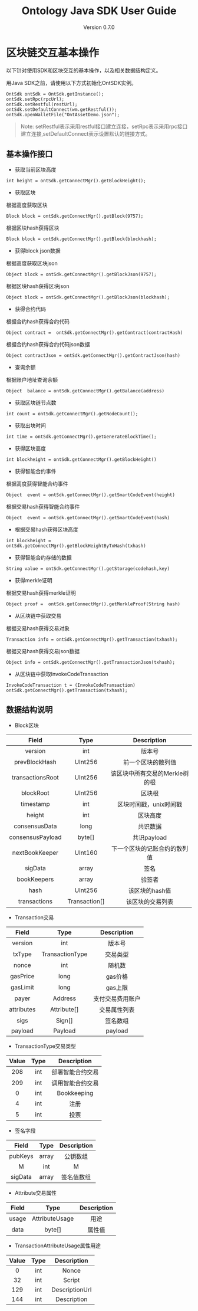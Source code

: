 <h1 align="center"> Ontology Java SDK User Guide </h1>
<p align="center" class="version">Version 0.7.0 </p>

# 区块链交互基本操作

以下针对使用SDK和区块交互的基本操作，以及相关数据结构定义。

用Java SDK之前，请使用以下方式初始化OntSDK实例。

```
OntSdk ontSdk = OntSdk.getInstance();
ontSdk.setRpc(rpcUrl);
ontSdk.setRestful(restUrl);
ontSdk.setDefaultConnect(wm.getRestful());
ontSdk.openWalletFile("OntAssetDemo.json");
```
> Note: setRestful表示采用restful接口建立连接，setRpc表示采用rpc接口建立连接,setDefaultConnect表示设置默认的链接方式。

## 基本操作接口


* 获取当前区块高度
```
int height = ontSdk.getConnectMgr().getBlockHeight();
```

* 获取区块

根据高度获取区块
```
Block block = ontSdk.getConnectMgr().getBlock(9757);
```

根据区块hash获得区块

```
Block block = ontSdk.getConnectMgr().getBlock(blockhash);
```

* 获得block json数据

根据高度获取区块json
```
Object block = ontSdk.getConnectMgr().getBlockJson(9757);
```

根据区块hash获得区块json

```
Object block = ontSdk.getConnectMgr().getBlockJson(blockhash);
```
* 获得合约代码

根据合约hash获得合约代码

```
Object contract =  ontSdk.getConnectMgr().getContract(contractHash)
```

根据合约hash获得合约代码json数据

```
Object contractJson = ontSdk.getConnectMgr().getContractJson(hash)
```

* 查询余额

根据账户地址查询余额

```
Object  balance = ontSdk.getConnectMgr().getBalance(address)
```

* 获取区块链节点数

```
int count = ontSdk.getConnectMgr().getNodeCount();
```

* 获取出块时间

```
int time = ontSdk.getConnectMgr().getGenerateBlockTime();
```

* 获得区块高度

```
int blockheight = ontSdk.getConnectMgr().getBlockHeight()
```

* 获得智能合约事件

根据高度获得智能合约事件

```
Object  event = ontSdk.getConnectMgr().getSmartCodeEvent(height)
```

根据交易hash获得智能合约事件

```
Object  event = ontSdk.getConnectMgr().getSmartCodeEvent(hash)
```

* 根据交易hash获得区块高度

```
int blockheight = ontSdk.getConnectMgr().getBlockHeightByTxHash(txhash)
```

* 获得智能合约存储的数据

```
String value = ontSdk.getConnectMgr().getStorage(codehash,key)
```

* 获得merkle证明

根据交易hash获得merkle证明

```
Object proof =  ontSdk.getConnectMgr().getMerkleProof(String hash)
```

* 从区块链中获取交易

根据交易hash获得交易对象
```
Transaction info = ontSdk.getConnectMgr().getTransaction(txhash);
```

根据交易hash获得交易json数据

```
Object info = ontSdk.getConnectMgr().getTransactionJson(txhash);
```

* 从区块链中获取InvokeCodeTransaction

```
InvokeCodeTransaction t = (InvokeCodeTransaction) ontSdk.getConnectMgr().getTransaction(txhash);
```
## 数据结构说明

* Block区块

| Field     |     Type |   Description   | 
| :--------------: | :--------:| :------: |
|    version|   int|  版本号  |
|    prevBlockHash|   UInt256|  前一个区块的散列值|
|    transactionsRoot|   UInt256|  该区块中所有交易的Merkle树的根|
|    blockRoot|   UInt256| 区块根|
|    timestamp|   int| 区块时间戳，unix时间戳  |
|    height|   int|  区块高度  |
|    consensusData|   long |  共识数据 |
|    consensusPayload|   byte[] |  共识payload |
|    nextBookKeeper|   UInt160 |  下一个区块的记账合约的散列值 |
|    sigData|   array|  签名 |
|    bookKeepers|   array|  验签者 |
|    hash|   UInt256 |  该区块的hash值 |
|    transactions|   Transaction[] |  该区块的交易列表 |


* Transaction交易

| Field     |     Type |   Description   | 
| :--------------: | :--------:| :------: |
|    version|   int|  版本号  |
|    txType|   TransactionType|  交易类型|
|    nonce|   int |  随机数|
| gasPrice|  long |  gas价格|
| gasLimit|  long |  gas上限|
|    payer|   Address |  支付交易费用账户|
|    attributes|   Attribute[]|  交易属性列表 |
|    sigs|   Sign[]|   签名数组  |
|    payload| Payload |  payload  |


* TransactionType交易类型

| Value     |     Type |   Description   | 
| :--------------: | :--------:| :------: |
|    208|   int |  部署智能合约交易|
|    209|   int | 调用智能合约交易 |
|      0|   int |     Bookkeeping   |
|      4|   int |     注册       |
|      5|   int |     投票 |


* 签名字段

| Field     |     Type |   Description   | 
| :--------------: | :--------:| :------: |
|    pubKeys|   array |  公钥数组|
|    M|   int | M |
|    sigData|   array | 签名值数组 |



* Attribute交易属性

| Field    |     Type |   Description   | 
| :--------------: | :--------:| :------: |
|    usage |   AttributeUsage |  用途|
|    data|   byte[] | 属性值 |


* TransactionAttributeUsage属性用途

| Value     |     Type |   Description   | 
| :--------------: | :--------:| :------: |
|    0|   int|  Nonce|
|    32|   int | Script |
|    129|   int | DescriptionUrl |
|    144|   int | Description |
